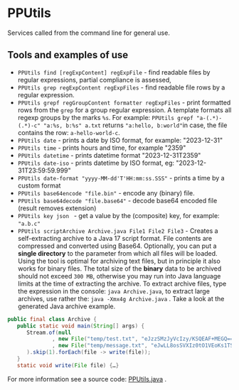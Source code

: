 # PPUtils

Services called from the command line for general use.

## Tools and examples of use

- `PPUtils find [regExpContent] regExpFile` - find readable files by regular expressions, partial compliance is assessed,
- `PPUtils grep regExpContent regExpFiles` - find readable file rows by a regular expression.
- `PPUtils grepf regGroupContent formatter regExpFiles` - print formatted rows from the `grep` for a group regular expression. 
   A template formats all regexp groups by the marks `%s`.
   For example: `PPUtils grepf "a-(.*)-(.*)-c" "a:%s, b:%s" a.txt` returns `"a:hello, b:world"`in case, the file contains the row: `a-hello-world-c`.
- `PPUtils date` - prints a date by ISO format, for example: "2023-12-31"
- `PPUtils time` - prints hours and time, for example "2359"
- `PPUtils datetime` - prints datetime format "2023-12-31T2359"
- `PPUtils date-iso` - prints datetime by ISO format, eg: "2023-12-31T23:59:59.999"
- `PPUtils date-format "yyyy-MM-dd'T'HH:mm:ss.SSS"` - prints a time by a custom format
- `PPUtils base64encode "file.bin"` - encode any (binary) file.
- `PPUtils base64decode "file.base64"` - decode base64 encoded file (result removes extension)
- `PPUtils key json ` - get a value by the (composite) key, for example: `"a.b.c"`
- `PPUtils scriptArchive Archive.java File1 File2 File3` - Creates a self-extracting archive to a Java 17 script format.
   File contents are compressed and converted using Base64.
   Optionally, you can put a __single directory__ to the parameter from which all files will be loaded.
   Using the tool is optimal for archiving text files, but in principle it also works for binary files.
   The total size of the **binary** data to be archived should not exceed `300 MB`, otherwise you may run into Java language limits at the time of extracting the archive.
   To extract archive files, type the expression in the console: `java Archive.java`, to extract large archives, use rather the: `java -Xmx4g Archive.java` .
   Take a look at the generated Java archive example.
```java
public final class Archive {
   public static void main(String[] args) {
      Stream.of(null
              , new File("temp/test.txt", "eJzzSMzJyVcIzy/KSQEAF+MEGQ==")
              , new File("temp/message.txt", "eJwLL8osSVXIz0tO1VEoKs1TSMyrLM9ILUpV0NVVCAbyfTOTi/KLK4tLUnOLuQBvohAB")
      ).skip(1).forEach(file -> write(file));
   }
   static void write(File file) {…}
```

For more information see a source code: [PPUtils.java](../src/main/java/net/ponec/script/PPUtils.java) .